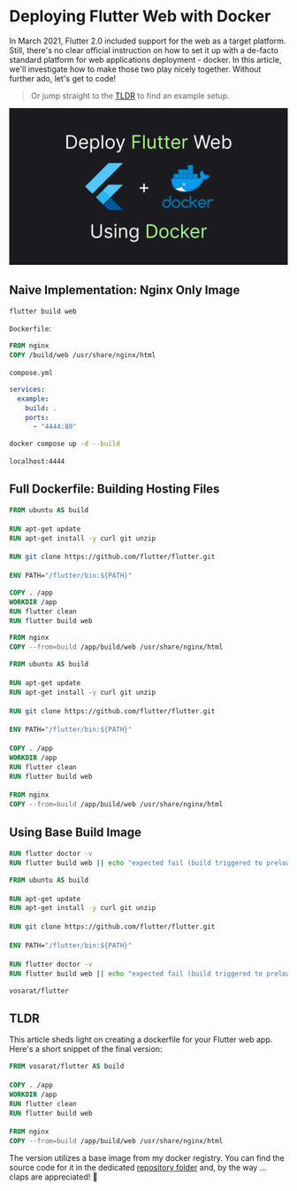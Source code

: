# Deploying Flutter Web with Docker

In March 2021, Flutter 2.0 included support for the web as a target platform. Still, there's no clear official instruction on how to set it up with a de-facto standard platform for web applications deployment - docker. In this article, we'll investigate how to make those two play nicely together. Without further ado, let's get to code!

> Or jump straight to the [TLDR](#tldr) to find an example setup.

![](thumb.png)

## Naive Implementation: Nginx Only Image

```sh
flutter build web
```

`Dockerfile`: 

```dockerfile
FROM nginx
COPY /build/web /usr/share/nginx/html
```

`compose.yml`

```yaml
services:
  example:
    build: .
    ports:
      - "4444:80"
```

```sh
docker compose up -d --build
```

`localhost:4444`

## Full Dockerfile: Building Hosting Files  

```dockerfile
FROM ubuntu AS build

RUN apt-get update
RUN apt-get install -y curl git unzip

RUN git clone https://github.com/flutter/flutter.git 

ENV PATH="/flutter/bin:${PATH}"
```

```dockerfile
COPY . /app
WORKDIR /app
RUN flutter clean
RUN flutter build web
```

```dockerfile
FROM nginx
COPY --from=build /app/build/web /usr/share/nginx/html
```

```dockerfile
FROM ubuntu AS build

RUN apt-get update
RUN apt-get install -y curl git unzip

RUN git clone https://github.com/flutter/flutter.git 

ENV PATH="/flutter/bin:${PATH}"

COPY . /app
WORKDIR /app
RUN flutter clean
RUN flutter build web

FROM nginx
COPY --from=build /app/build/web /usr/share/nginx/html
```

## Using Base Build Image

```dockerfile
RUN flutter doctor -v
RUN flutter build web || echo "expected fail (build triggered to preload web sdk)"
```

```dockerfile
FROM ubuntu AS build

RUN apt-get update
RUN apt-get install -y curl git unzip

RUN git clone https://github.com/flutter/flutter.git 

ENV PATH="/flutter/bin:${PATH}"

RUN flutter doctor -v
RUN flutter build web || echo "expected fail (build triggered to preload web sdk)"
```

`vosarat/flutter`

## TLDR

This article sheds light on creating a dockerfile for your Flutter web app. Here's a short snippet of the final version:

```dockerfile
FROM vosarat/flutter AS build

COPY . /app
WORKDIR /app 
RUN flutter clean 
RUN flutter build web

FROM nginx
COPY --from=build /app/build/web /usr/share/nginx/html
```

The version utilizes a base image from my docker registry. You can find the source code for it in the dedicated [repository folder](https://github.com/astorDev/versy/tree/main/flutter) and, by the way ... claps are appreciated! 👏
